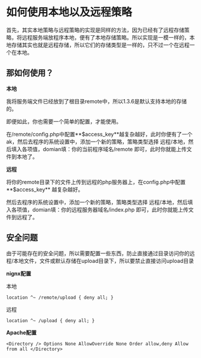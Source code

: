 # 如何使用本地以及远程策略

首先，其实本地策略与远程策略的实现是同样的方法，因为已经有了远程存储策略，将远程服务端放程序本地，便有了本地存储策略。所以实现是一模一样的，本地存储其实也就是远程存储，所以它们的存储类型是一样的，只不过一个在远程一个在本地。

## 那如何使用？

**本地**

我将服务端文件已经放到了根目录remote中，所以1.3.6是默认支持本地的存储的。

即便如此，你也需要一个简单的配置，才能使用。

在/remote/config.php中配置**$access_key**越复杂越好，此时你便有了一个ak，然后去程序的系统设置中，添加一个新的策略，策略类型选择 远程/本地，然后填入各项值，domian填：你的当前程序域名/remote  即可，此时你就能上传文件到本地了。

**远程**

将你的remote目录下的文件上传到远程的php服务器上，在config.php中配置**$access_key** 越复杂越好。

然后去程序的系统设置中，添加一个新的策略，策略类型选择 远程/本地，然后填入各项值，domian填：你的远程服务器域名/index.php 即可，此时你就能上传文件到远程了。

## 安全问题

由于可能存在的安全问题，所以需要配置一些东西，防止直接通过目录访问你的远程/本地文件，文件或默认存储在upload目录下，所以要禁止直接访问upload目录

**nignx配置**

本地

`location ^~ /remote/upload {
	deny all;
}`

远程

`location ^~ /upload {
	deny all;
}`

**Apache配置**

`<Directory />
Options None
AllowOverride None
Order allow,deny
Allow from all
</Directory>`

